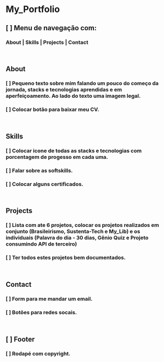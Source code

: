 # My_Portfolio

## [ ] Menu de navegação com:
### About | Skills | Projects | Contact

<br>

## About
### [ ] Pequeno texto sobre mim falando um pouco do começo da jornada, stacks e tecnologias aprendidas e em aperfeiçoamento. Ao lado do texto uma imagem legal.
### [ ] Colocar botão para baixar meu CV.

<br>

## Skills
### [ ] Colocar icone de todas as stacks e tecnologias com porcentagem de progesso em cada uma.
### [ ] Falar sobre as softskills.
### [ ] Colocar alguns certificados.

<br>

## Projects
### [ ] Lista com ate 6 projetos, colocar os projetos realizados em conjunto (Brasileirismo, Sustenta-Tech e My_Lib) e os individuais (Palavra do dia - 30 dias, Gênio Quiz e Projeto consumindo API de terceiro)
### [ ] Ter todos estes projetos bem documentados.

<br>

## Contact
### [ ] Form para me mandar um email.
### [ ] Botões para redes socais.

<br>

## [ ] Footer
### [ ] Rodapé com copyright.
